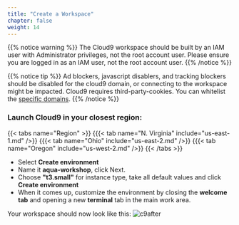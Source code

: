 ```yaml
---
title: "Create a Workspace"
chapter: false
weight: 14
---
```


{{% notice warning %}}
The Cloud9 workspace should be built by an IAM user with Administrator privileges,
not the root account user. Please ensure you are logged in as an IAM user, not the root
account user.
{{% /notice %}}

<!---
{{% notice info %}}
This workshop was designed to run in the **Oregon (us-west-2)** region. **Please don't
run in any other region.** Future versions of this workshop will expand region availability,
and this message will be removed.
{{% /notice %}}
-->

{{% notice tip %}}
Ad blockers, javascript disablers, and tracking blockers should be disabled for
the cloud9 domain, or connecting to the workspace might be impacted.
Cloud9 requires third-party-cookies. You can whitelist the [specific domains]( https://docs.aws.amazon.com/cloud9/latest/user-guide/troubleshooting.html#troubleshooting-env-loading).
{{% /notice %}}

### Launch Cloud9 in your closest region:
{{< tabs name="Region" >}}
{{{< tab name="N. Virginia" include="us-east-1.md" />}}
{{{< tab name="Ohio" include="us-east-2.md" />}}
{{{< tab name="Oregon" include="us-west-2.md" />}}
{{< /tabs >}}

- Select **Create environment**
- Name it **aqua-workshop**, click Next.
- Choose **"t3.small"** for instance type, take all default values and click **Create environment**
- When it comes up, customize the environment by closing the **welcome tab** and opening a new **terminal** tab in the main work area.

Your workspace should now look like this:
![c9after](/images/aqua-workshop.png)
